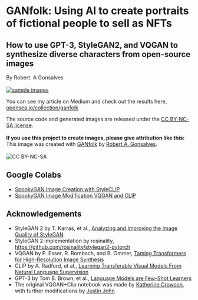 # **GANfolk: Using AI to create portraits of fictional people to sell as NFTs**
## How to use GPT-3, StyleGAN2, and VQGAN to synthesize diverse characters from open-source images

By Robert. A Gonsalves</br></br>
<a href="https://opensea.io/collection/ganfolk">![sample images](https://raw.githubusercontent.com/robgon-art/GANfolk/main/GANfolk%20rect.png)</a>

You can see my article on Medium and check out the results here, [opensea.io/collection/ganfolk](https://opensea.io/collection/ganfolk)

The source code and generated images are released under the [CC BY-NC-SA license](https://creativecommons.org/licenses/by-nc-sa/4.0/).</br></br>
**If you use this project to create images, please give attribution like this:** This image was created with [GANfolk](https://opensea.io/collection/ganfolk) by [Robert A. Gonsalves](https://robgon.medium.com/).</br></br>
![CC BY-NC-SA](https://licensebuttons.net/l/by-sa/4.0/88x31.png)

## Google Colabs
* [SpookyGAN Image Creation with StyleCLIP](https://colab.research.google.com/github/robgon-art/SpookyGAN/blob/main/1_SpookyGAN_Image_Creation_with_StyleCLIP.ipynb)
* [SpookyGAN Image Modification VQGAN and CLIP](https://colab.research.google.com/github/robgon-art/SpookyGAN/blob/main/2_SpookyGAN_Image_Modification_VQGAN_and_CLIP.ipynb)

## Acknowledgements
* StyleGAN 2 by T. Karras, et al., [Analyzing and Improving the Image Quality of StyleGAN](https://arxiv.org/pdf/1912.04958.pdf)</br>
* StyleGAN 2 implementation by rosinality, https://github.com/rosinality/stylegan2-pytorch</br>
* VQGAN by P. Esser, R. Rombach, and B. Ommer, [Taming Transformers for High-Resolution Image Synthesis](https://arxiv.org/pdf/2012.09841.pdf)</br>
* CLIP by A. Radford, et al., [Learning Transferable Visual Models From Natural Language Supervision](https://medium.com/r/?url=https%3A%2F%2Fcdn.openai.com%2Fpapers%2FLearning_Transferable_Visual_Models_From_Natural_Language_Supervision.pdf)</br>
* GPT-3 by Tom B. Brown, et al., [Language Models are Few-Shot Learners](https://arxiv.org/pdf/2005.14165.pdf)
* The original VQGAN+Clip notebook was made by [Katherine Crowson](https://github.com/crowsonkb), with further modifications by [Justin John](https://colab.research.google.com/github/justinjohn0306/VQGAN-CLIP/blob/main/VQGAN%2BCLIP_%28z%2Bquantize_method_with_augmentations%2C_user_friendly_interface%29.ipynb#scrollTo=c3d7a8be-73ce-4cee-be70-e21c1210a7a6)
